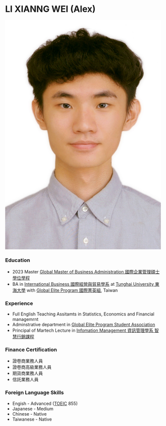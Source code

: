 #  LI XIANNG WEI (Alex)
<p align="center">
<img src="Figures/0988-776559拷貝2.jpg" width="720">
</p>



### Education
+ 2023 Master [Global Master of Business Administration 國際企業管理碩士學位學程](http://gmba.thu.edu.tw/web/about/page.php?scid=35&sid=38)
+ BA in [International Business 國際經營與貿易學系](https://inttrade.thu.edu.tw) at [Tunghai University 東海大學](https://www.thu.edu.tw) with [Global Elite Program 國際菁英組](http://mana.thu.edu.tw/web/page/page.php?scid=47&sid=43), Taiwan

### Experience
+ Full English Teaching Assitamts in Statistics, Economics and Financial managemrnt
+ Adminstrative department in [Global Elite Program Student Association](https://www.instagram.com/thu_gepsa/)
+ Principal of Martech Lecture in [Infomation Management 資訊管理學系 智慧行銷課程](http://martech.thu.edu.tw/mobile/)

###  Finance Certification 
+ 證卷商業務人員
+ 證卷商高級業務人員
+ 期貨商業務人員
+ 信託業務人員


### Foreign Language Skills
+ Engish -  Advanced ([TOEIC](https://www.toeic.com.tw) 855)
+ Japanese - Medium
+ Chinese - Native
+ Taiwanese - Native
